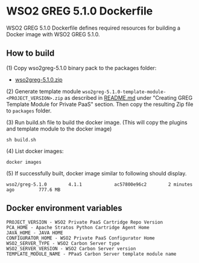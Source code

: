 # WSO2 GREG 5.1.0 Dockerfile

WSO2 GREG 5.1.0 Dockerfile defines required resources for building a Docker image with WSO2 GREG 5.1.0.

## How to build

(1) Copy wso2greg-5.1.0 binary pack to the packages folder:

* [wso2greg-5.1.0.zip](http://wso2.com/products/governance-registry/)

(2) Generate template module `wso2greg-5.1.0-template-module-<PROJECT_VERSION>.zip` as described in [README.md](https://github.com/wso2/private-paas-cartridges/blob/master/wso2greg/5.1.0/template-module/README.md) under "Creating GREG Template Module for Private PaaS" section. Then copy the resulting Zip file to `packages` folder.


(3) Run build.sh file to build the docker image. (This will copy the plugins and template module to the docker image)
```
sh build.sh
```

(4) List docker images:
```
docker images
```
(5) If successfully built, docker image similar to following should display.
```
wso2/greg-5.1.0        4.1.1            ac57800e96c2        2 minutes ago         777.6 MB
```
## Docker environment variables
```
PROJECT_VERSION - WSO2 Private PaaS Cartridge Repo Version
PCA_HOME - Apache Stratos Python Cartridge Agent Home
JAVA_HOME - JAVA HOME
CONFIGURATOR_HOME - WSO2 Private PaaS Configurator Home
WSO2_SERVER_TYPE - WSO2 Carbon Server type
WSO2_SERVER_VERSION - WSO2 Carbon Server version
TEMPLATE_MODULE_NAME - PPaaS Carbon Server template module name
```
